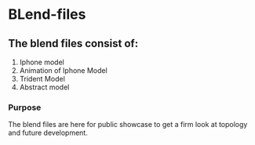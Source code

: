 # **BLend-files**

## The blend files consist of:
1. Iphone model
2. Animation of Iphone Model
3. Trident Model
4. Abstract model

### Purpose

The blend files are here for public showcase to get a firm look at topology and future development.
